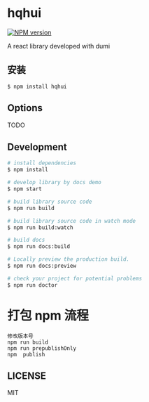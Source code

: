 # hqhui

[![NPM version](https://img.shields.io/npm/v/hqhui.svg?style=flat)](https://npmjs.org/package/hqhui)

A react library developed with dumi

## 安装

```
$ npm install hqhui
```

## Options

TODO

## Development

```bash
# install dependencies
$ npm install

# develop library by docs demo
$ npm start

# build library source code
$ npm run build

# build library source code in watch mode
$ npm run build:watch

# build docs
$ npm run docs:build

# Locally preview the production build.
$ npm run docs:preview

# check your project for potential problems
$ npm run doctor
```

# 打包 npm 流程

```
修改版本号
npm run build
npm run prepublishOnly
npm  publish
```

## LICENSE

MIT
